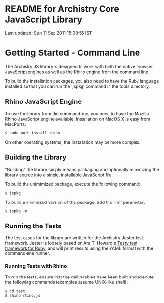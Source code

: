 README for Archistry Core JavaScript Library
============================================

Last updated: Sun 11 Sep 2011 15:08:55 IST

Getting Started - Command Line
==============================

The Archistry JS library is designed to work with both the
native browser JavaScript engines as well as the Rhino engine
from the command line.

To build the installation packages, you also need to have the
Ruby language installed so that you can run the 'jspkg'
command in the tools directory.

Rhino JavaScript Engine
-----------------------

To use the library from the command line, you need to have the
Mozilla Rhino JavaScript engine available.  Installation on
MacOS X is easy from MacPorts:

    $ sudo port install rhino

On other operating systems, the installation may be more
complex.

Building the Library
--------------------

"Building" the library simply means packaging and optionally
minimizing the library source into a single, installable
JavaScript file.

To build the unimimized package, execute the following
command:

    $ jspkg

To build a minimized version of the package, add the '-m'
parameter:

    $ jspkg -m

Running the Tests
-----------------

The test cases for the library are written for the Archistry
Jester test framework.  Jester is loosely based on Ara T.
Howard's [Testy test framework for Ruby](https://github.com/ahoward/testy), and will print results
using the YAML format with the command-line runner.

### Running Tests with Rhino

To run the tests, ensure that the deliverables have been built
and execute the following commands (examples assume UNIX-like
shell):

    $ cd test
    $ rhino rhino.js

